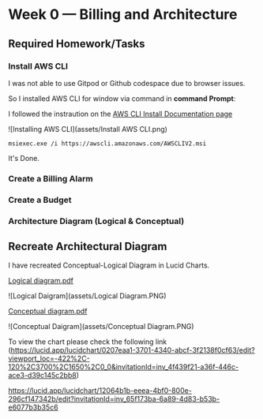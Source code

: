 # Week 0 — Billing and Architecture

## Required Homework/Tasks

### Install AWS CLI
I was not able to use Gitpod or Github codespace due to browser issues.

So I installed AWS CLI for window via command in **command Prompt**:

I followed the instraution on the [AWS CLI Install Documentation page](https://docs.aws.amazon.com/cli/latest/userguide/getting-started-install.html)

![Installing AWS CLI](assets/Install AWS CLI.png)

```
msiexec.exe /i https://awscli.amazonaws.com/AWSCLIV2.msi

```
It's Done.

### Create a Billing Alarm


### Create a Budget


### Architecture Diagram (Logical & Conceptual)

## Recreate Architectural Diagram

I have recreated Conceptual-Logical Diagram in Lucid Charts.

[Logical diagram.pdf](https://github.com/DiptiKeshri/AWS-Bootcamp2023/files/10768323/Logical.diagram.pdf)

![Logical Daigram](assets/Logical Diagram.PNG)

[Conceptual  diagram.pdf](https://github.com/DiptiKeshri/AWS-Bootcamp2023/files/10768452/Conceptual.diagram.pdf)

![Conceptual Daigram](assets/Conceptual Diagram.PNG)

To view the chart please check the following link (https://lucid.app/lucidchart/0207eaa1-3701-4340-abcf-3f2138f0cf63/edit?viewport_loc=-422%2C-120%2C3700%2C1650%2C0_0&invitationId=inv_4f439f21-a36f-446c-ace3-d39c145c2bb8)

https://lucid.app/lucidchart/12064b1b-eeea-4bf0-800e-296cf147342b/edit?invitationId=inv_65f173ba-6a89-4d83-b53b-e6077b3b35c6
